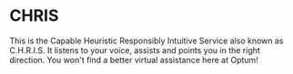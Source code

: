 # CHRIS

This is the Capable Heuristic Responsibly Intuitive Service also known as C.H.R.I.S.
It listens to your voice, assists and points you in the right direction.
You won't find a better virtual assistance here at Optum!
